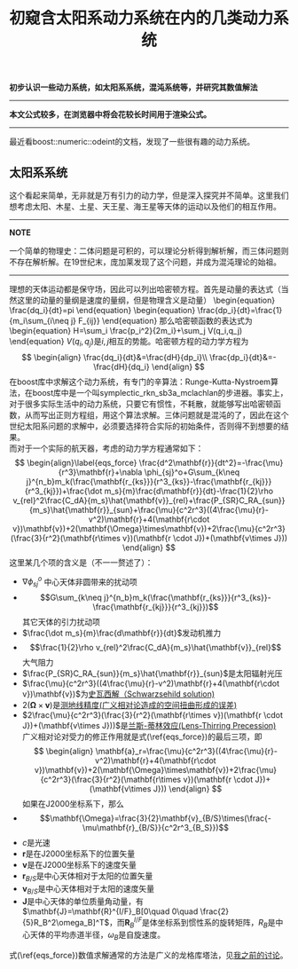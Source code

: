 ﻿---
title: 初窥含太阳系动力系统在内的几类动力系统
categories:
- Dynamics
tags:
- 天文 
- 动力学
- 数值算法
- boost
updated: 2018-4-12 
---
<script type="text/x-mathjax-config">
  		MathJax.Hub.Config({
            tex2jax: {
                inlineMath: [['$','$'], ['\\(','\\)']]
            },
  			TeX: { 
                equationNumbers: {  
                    autoNumber: "AMS"  
                },
     		    extensions: ["AMSmath.js"]
            },
            CommonHTML: { 
                linebreaks: { 
                    automatic: true 
                } 
            },
            "HTML-CSS": { 
                linebreaks: { 
                    automatic: true 
                } 
            },
            SVG: { 
                linebreaks: { 
                    automatic: true 
                } 
            }
  		});
		</script>

 <script type="text/javascript" src="https://cdn.bootcss.com/mathjax/2.7.3/MathJax.js?config=TeX-AMS-MML_HTMLorMML"></script>
**初步认识一些动力系统，如太阳系系统，混沌系统等，并研究其数值解法**

---
**本文公式较多，在浏览器中将会花较长时间用于渲染公式。**  
  
--- 
最近看boost::numeric::odeint的文档，发现了一些很有趣的动力系统。
## 太阳系系统
这个看起来简单，无非就是万有引力的动力学，但是深入探究并不简单。这里我们想考虑太阳、木星、土星、天王星、海王星等天体的运动以及他们的相互作用。  

---  
**NOTE**  
  
一个简单的物理史：二体问题是可积的，可以理论分析得到解析解，而三体问题则不存在解析解。在19世纪末，庞加莱发现了这个问题，并成为混沌理论的始祖。
  
---
理想的天体运动都是保守场，因此可以列出哈密顿方程。首先是动量的表达式（当然这里的动量的量纲是速度的量纲，但是物理含义是动量）
\begin{equation}
\frac{dq_i}{dt}=pi
\end{equation}
\begin{equation}
\frac{dp_i}{dt}=\frac{1}{m_i\sum_{i\neq j} F_{ij}}
\end{equation}
那么哈密顿函数的表达式为
\begin{equation}
H=\sum_i \frac{p_i^2}{2m_i}+\sum_j V(q_i,q_j)
\end{equation}
$V(q_i,q_j)$是$i,j$相互的势能。哈密顿方程的动力学方程为
$$
\begin{align}
\frac{dq_i}{dt}&=\frac{dH}{dp_i}\\
\frac{dp_i}{dt}&=-\frac{dH}{dq_i}
\end{align}
$$
在boost库中求解这个动力系统，有专门的辛算法：Runge-Kutta-Nystroem算法，在boost库中是一个叫symplectic_rkn_sb3a_mclachlan的步进器。事实上，对于很多实际生活中的动力系统，只要它有惯性，不耗散，就能够写出哈密顿函数，从而写出正则方程组，用这个算法求解。三体问题就是混沌的了，因此在这个世纪太阳系问题的求解中，必须要选择符合实际的初始条件，否则得不到想要的结果。  
而对于一个实际的航天器，考虑的动力学方程通常如下：
$$
\begin{align}\label{eqs_force}
\frac{d^2\mathbf{r}}{dt^2}=-\frac{\mu}{r^3}\mathbf{r}+\nabla \phi_{sj}^o+G\sum_{k\neq j}^{n_b}m_k(\frac{\mathbf{r_{ks}}}{r^3_{ks}}-\frac{\mathbf{r_{kj}}}{r^3_{kj}})+\frac{\dot m_s}{m}\frac{d\mathbf{r}}{dt}-\frac{1}{2}\rho v_{rel}^2\frac{C_dA}{m_s}\hat{\mathbf{v}}_{rel}+\frac{P_{SR}C_RA_{sun}}{m_s}\hat{\mathbf{r}}_{sun}+\frac{\mu}{c^2r^3}((4\frac{\mu}{r}-v^2)\mathbf{r}+4(\mathbf{r\cdot v})\mathbf{v})+2(\mathbf{\Omega}\times\mathbf{v})+2\frac{\mu}{c^2r^3}(\frac{3}{r^2}(\mathbf{r\times v})(\mathbf{r \cdot J})+(\mathbf{v\times J}))
\end{align}
$$
这里某几个项的含义是（不一一赘述了）：
* $\nabla \phi_{sj}^o$ 中心天体非圆带来的扰动项
* $$G\sum_{k\neq j}^{n_b}m_k(\frac{\mathbf{r_{ks}}}{r^3_{ks}}-\frac{\mathbf{r_{kj}}}{r^3_{kj}})$$其它天体的引力扰动项
* $\frac{\dot m_s}{m}\frac{d\mathbf{r}}{dt}$发动机推力
* $$\frac{1}{2}\rho v_{rel}^2\frac{C_dA}{m_s}\hat{\mathbf{v}}_{rel}$$大气阻力
* $\frac{P_{SR}C_RA_{sun}}{m_s}\hat{\mathbf{r}}_{sun}$是太阳辐射光压
* $\frac{\mu}{c^2r^3}((4\frac{\mu}{r}-v^2)\mathbf{r}+4(\mathbf{r\cdot v})\mathbf{v})$为[史瓦西解（Schwarzsehild solution)](https://en.wikipedia.org/wiki/Schwarzschild_metric)
* $2(\mathbf{\Omega}\times\mathbf{v})$是[测地线精度(广义相对论造成的空间扭曲形成的误差)](https://en.wikipedia.org/wiki/Geodetic_effect)
* $2\frac{\mu}{c^2r^3}(\frac{3}{r^2}(\mathbf{r\times v})(\mathbf{r \cdot J})+(\mathbf{v\times J}))$是[兰斯-蒂林效应(Lens-Thirring Precession)](https://en.wikipedia.org/wiki/Lense%E2%80%93Thirring_precession)  
广义相对论对受力的修正作用就是式(\ref{eqs_force})的最后三项，即
$$
\begin{align}
\mathbf{a}_r=\frac{\mu}{c^2r^3}((4\frac{\mu}{r}-v^2)\mathbf{r}+4(\mathbf{r\cdot v})\mathbf{v})+2(\mathbf{\Omega}\times\mathbf{v})+2\frac{\mu}{c^2r^3}(\frac{3}{r^2}(\mathbf{r\times v})(\mathbf{r \cdot J})+(\mathbf{v\times J}))
\end{align}
$$
如果在J2000坐标系下，那么
* $$\mathbf{\Omega}=\frac{3}{2}\mathbf{v}_{B/S}\times(\frac{-\mu\mathbf{r}_{B/S}}{c^2r^3_{B_S}})$$
* $c$是光速
* $\mathbf{r}$是在J2000坐标系下的位置矢量
* $\mathbf{v}$是在J2000坐标系下的速度矢量
* $\mathbf{r}_{B/S}$是中心天体相对于太阳的位置矢量
* $\mathbf{v}_{B/S}$是中心天体相对于太阳的速度矢量
* $\mathbf{J}$是中心天体的单位质量角动量，有$\mathbf{J}=\mathbf{R}^{I/F}_B[0\quad 0\quad \frac{2}{5}R_B^2\omega_B]^T$，而$\mathbf{R}^{I/F}_B$是体坐标系到惯性系的旋转矩阵，$R_B$是中心天体的平均赤道半径，$\omega_B$是自旋速度。


式(\ref{eqs_force})数值求解通常的方法是广义的龙格库塔法，见[我之前的讨论](https://scienceasdf.github.io/programming/2017/03/27/rigidBody/)。